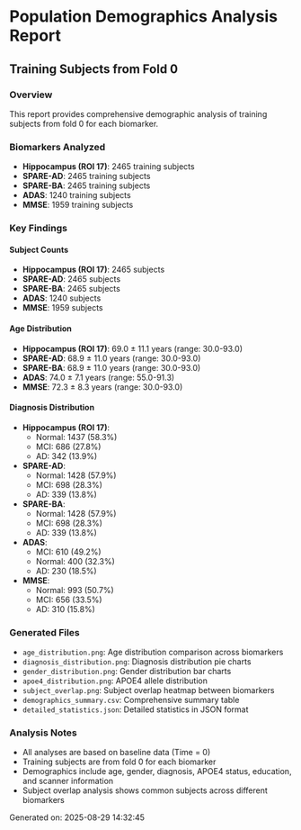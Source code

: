 
# Population Demographics Analysis Report
## Training Subjects from Fold 0

### Overview
This report provides comprehensive demographic analysis of training subjects from fold 0 for each biomarker.

### Biomarkers Analyzed
- **Hippocampus (ROI 17)**: 2465 training subjects
- **SPARE-AD**: 2465 training subjects
- **SPARE-BA**: 2465 training subjects
- **ADAS**: 1240 training subjects
- **MMSE**: 1959 training subjects

### Key Findings

#### Subject Counts
- **Hippocampus (ROI 17)**: 2465 subjects
- **SPARE-AD**: 2465 subjects
- **SPARE-BA**: 2465 subjects
- **ADAS**: 1240 subjects
- **MMSE**: 1959 subjects

#### Age Distribution
- **Hippocampus (ROI 17)**: 69.0 ± 11.1 years (range: 30.0-93.0)
- **SPARE-AD**: 68.9 ± 11.0 years (range: 30.0-93.0)
- **SPARE-BA**: 68.9 ± 11.0 years (range: 30.0-93.0)
- **ADAS**: 74.0 ± 7.1 years (range: 55.0-91.3)
- **MMSE**: 72.3 ± 8.3 years (range: 30.0-93.0)

#### Diagnosis Distribution
- **Hippocampus (ROI 17)**:
  - Normal: 1437 (58.3%)
  - MCI: 686 (27.8%)
  - AD: 342 (13.9%)
- **SPARE-AD**:
  - Normal: 1428 (57.9%)
  - MCI: 698 (28.3%)
  - AD: 339 (13.8%)
- **SPARE-BA**:
  - Normal: 1428 (57.9%)
  - MCI: 698 (28.3%)
  - AD: 339 (13.8%)
- **ADAS**:
  - MCI: 610 (49.2%)
  - Normal: 400 (32.3%)
  - AD: 230 (18.5%)
- **MMSE**:
  - Normal: 993 (50.7%)
  - MCI: 656 (33.5%)
  - AD: 310 (15.8%)

### Generated Files
- `age_distribution.png`: Age distribution comparison across biomarkers
- `diagnosis_distribution.png`: Diagnosis distribution pie charts
- `gender_distribution.png`: Gender distribution bar charts
- `apoe4_distribution.png`: APOE4 allele distribution
- `subject_overlap.png`: Subject overlap heatmap between biomarkers
- `demographics_summary.csv`: Comprehensive summary table
- `detailed_statistics.json`: Detailed statistics in JSON format

### Analysis Notes
- All analyses are based on baseline data (Time = 0)
- Training subjects are from fold 0 for each biomarker
- Demographics include age, gender, diagnosis, APOE4 status, education, and scanner information
- Subject overlap analysis shows common subjects across different biomarkers

Generated on: 2025-08-29 14:32:45
